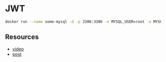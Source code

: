 # JWT

````bash
docker run --name some-mysql -d -p 3306:3306 -e MYSQL_USER=root -e MYSQL_DATABASE=securitydb -e MYSQL_ROOT_PASSWORD=1234 -d mysql:latest
````

## Resources

- [video](<https://www.youtube.com/watch?v=nwqQYCM4YT8>)
- [post](<https://springhow.com/userdetailsservice-database/>)